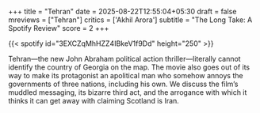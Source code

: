 +++
title = "Tehran"
date = 2025-08-22T12:55:04+05:30
draft = false
mreviews = ["Tehran"]
critics = ['Akhil Arora']
subtitle = "The Long Take: A Spotify Review"
score = 2
+++

{{< spotify id="3EXCZqMhHZZ4IBkeV1f9Dd" height="250" >}}

Tehran—the new John Abraham political action thriller—literally cannot identify the country of Georgia on the map. The movie also goes out of its way to make its protagonist an apolitical man who somehow annoys the governments of three nations, including his own. We discuss the film’s muddled messaging, its bizarre third act, and the arrogance with which it thinks it can get away with claiming Scotland is Iran.
